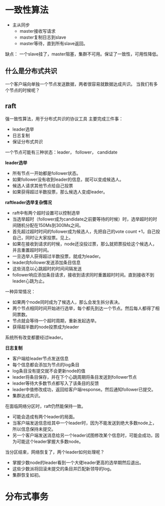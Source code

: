 # 一致性算法
- 主从同步
    - master接收写请求
    - master复制日志到slave
    - master等待，直到所有slave返回。

缺点： 一个slave挂了，master阻塞，集群不可用。保证了一致性，可用性降低。      

## 什么是分布式共识
一个客户端向单独一个节点发送数据，两者很容易就数据达成共识。
当我们有多个节点的时候呢？                  

## raft
强一致性算法，用于分布式共识的协议工具
主要完成三件事：
- leader选举
- 日志复制
- 保证分布式共识


一个节点可能有三种状态：leader， follower， candidate         

**leader选举**
- 所有节点一开始都是follower状态。
- 如果follower没有收到leader的信息，就可以变成候选人。
- 候选人请求其他节点给自己投票
- 如果获得超过半数投票，那么候选人变成leader。


**raftleader选举复杂情况**

- raft中有两个超时设置可以控制选举
- 当选举超时（follower成为candidate之前要等待的时候）时，选举超时的时间随机分配在150Ms到300Ms之间。
- 首先超过超时时间的follower成为候选人，先把自己的vote count +1，自己投自己，同时让大家投票。见上。
- 如果在接收到请求的时候，node还没投过票，那么就把票投给这个候选人，并且重置超时时间。
- 一旦选举人获得超过半数投票，就成为leader。
- leader向follower发送添加条目信息
- 这些消息以心跳超时的时间间隔发送
- follower响应添加条目请求，接收到请求同时重置超时时间。直到接收不到leader心跳为止。


一种异常情况：
- 如果两个node同时成为了候选人，那么会发生拆分表决。
- 两个节点相同时间开始进行选举，每个都先到达一个节点。然后每人都得了相同票数。
- 节点就会等待一个超时周期，重新发起选举。      
- 获得超半数的node投票成为leader



系统所有改变都要经过leader。

**日志复制**      

- 客户端给leader节点发送信息
- 每个信息都会添加为节点的log条目
- log条目没有提交就不会更新node的值
- leader将条目保存，并在下个心跳周期将条目发送到follower节点
- leader等待大多数节点都写入了该条目的反馈
- leader中值修改成功，返回给客户端response。然后通知follower已提交。
- 集群达成共识。

在面临网络分区时，raft仍然能保持一致。
- 可能会造成有两个leader的局面。
- 当客户端发送信息给其中一个leader时，因为不能发送到绝大多数node上，所以信息保持未提交。
- 另一个客户端发送消息给另一个leader试图修改某个信息时，可能会成功，因为可能这个leader掌握大多数node。

当分区结束，网络恢复了，两个leader如何处理呢？
- 掌握少数node的leader看到一个大佬leader更高的选举期然后退出。
- 这些少数派将回滚未提交的条目并匹配新领导的log。
- 集群恢复如初。


        
    
# 分布式事务


#